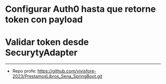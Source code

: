 # Configurar Auth0 hasta que retorne token con payload
# Validar token desde SecurytyAdapter

-----------------------------------------

- Repo profe: https://github.com/vivisfore-2023/PrestamosLibros_Sena_SpringBoot.git
